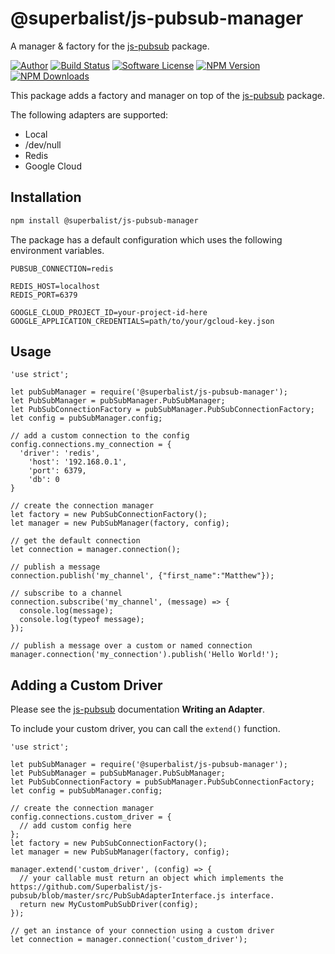 # @superbalist/js-pubsub-manager

A manager & factory for the [js-pubsub](https://github.com/Superbalist/js-pubsub) package.

[![Author](http://img.shields.io/badge/author-@superbalist-blue.svg?style=flat-square)](https://twitter.com/superbalist)
[![Build Status](https://img.shields.io/travis/Superbalist/js-pubsub-manager/master.svg?style=flat-square)](https://travis-ci.org/Superbalist/js-pubsub-manager)
[![Software License](https://img.shields.io/badge/license-MIT-brightgreen.svg?style=flat-square)](LICENSE)
[![NPM Version](https://img.shields.io/npm/v/@superbalist/js-pubsub-manager.svg)](https://www.npmjs.com/package/@superbalist/js-pubsub-manager)
[![NPM Downloads](https://img.shields.io/npm/dt/@superbalist/js-pubsub-manager.svg)](https://www.npmjs.com/package/@superbalist/js-pubsub-manager)

This package adds a factory and manager on top of the [js-pubsub](https://github.com/Superbalist/js-pubsub) package.

The following adapters are supported:
* Local
* /dev/null
* Redis
* Google Cloud

## Installation

```bash
npm install @superbalist/js-pubsub-manager
```

The package has a default configuration which uses the following environment variables.
```
PUBSUB_CONNECTION=redis

REDIS_HOST=localhost
REDIS_PORT=6379

GOOGLE_CLOUD_PROJECT_ID=your-project-id-here
GOOGLE_APPLICATION_CREDENTIALS=path/to/your/gcloud-key.json
```

## Usage
```node
'use strict';

let pubSubManager = require('@superbalist/js-pubsub-manager');
let PubSubManager = pubSubManager.PubSubManager;
let PubSubConnectionFactory = pubSubManager.PubSubConnectionFactory;
let config = pubSubManager.config;

// add a custom connection to the config
config.connections.my_connection = {
  'driver': 'redis',
    'host': '192.168.0.1',
    'port': 6379,
    'db': 0
}

// create the connection manager
let factory = new PubSubConnectionFactory();
let manager = new PubSubManager(factory, config);

// get the default connection
let connection = manager.connection();

// publish a message
connection.publish('my_channel', {"first_name":"Matthew"});

// subscribe to a channel
connection.subscribe('my_channel', (message) => {
  console.log(message);
  console.log(typeof message);
});

// publish a message over a custom or named connection
manager.connection('my_connection').publish('Hello World!');
```

## Adding a Custom Driver

Please see the [js-pubsub](https://github.com/Superbalist/js-pubsub) documentation  **Writing an Adapter**.

To include your custom driver, you can call the `extend()` function.

```node
'use strict';

let pubSubManager = require('@superbalist/js-pubsub-manager');
let PubSubManager = pubSubManager.PubSubManager;
let PubSubConnectionFactory = pubSubManager.PubSubConnectionFactory;
let config = pubSubManager.config;

// create the connection manager
config.connections.custom_driver = {
  // add custom config here
};
let factory = new PubSubConnectionFactory();
let manager = new PubSubManager(factory, config);

manager.extend('custom_driver', (config) => {
  // your callable must return an object which implements the https://github.com/Superbalist/js-pubsub/blob/master/src/PubSubAdapterInterface.js interface.
  return new MyCustomPubSubDriver(config);
});

// get an instance of your connection using a custom driver
let connection = manager.connection('custom_driver');
```
